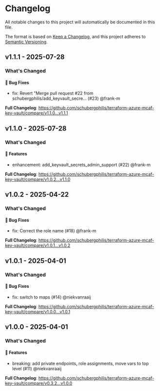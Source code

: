 # Changelog

All notable changes to this project will automatically be documented in this file.

The format is based on [Keep a Changelog](https://keepachangelog.com/en/1.0.0/), and this project adheres to [Semantic Versioning](https://semver.org/spec/v2.0.0.html).

## v1.1.1 - 2025-07-28

### What's Changed

#### 🐛 Bug Fixes

* fix: Revert "Merge pull request #22 from schubergphilis/add_keyvault_secre… (#23) @frank-m

**Full Changelog**: https://github.com/schubergphilis/terraform-azure-mcaf-key-vault/compare/v1.1.0...v1.1.1

## v1.1.0 - 2025-07-28

### What's Changed

#### 🚀 Features

* enhancement: add_keyvault_secrets_admin_support (#22) @frank-m

**Full Changelog**: https://github.com/schubergphilis/terraform-azure-mcaf-key-vault/compare/v1.0.2...v1.1.0

## v1.0.2 - 2025-04-22

### What's Changed

#### 🐛 Bug Fixes

* fix: Correct the role name (#18) @frank-m

**Full Changelog**: https://github.com/schubergphilis/terraform-azure-mcaf-key-vault/compare/v1.0.1...v1.0.2

## v1.0.1 - 2025-04-01

### What's Changed

#### 🐛 Bug Fixes

* fix: switch to maps (#14) @niekvanraaij

**Full Changelog**: https://github.com/schubergphilis/terraform-azure-mcaf-key-vault/compare/v1.0.0...v1.0.1

## v1.0.0 - 2025-04-01

### What's Changed

#### 🚀 Features

* breaking: add private endpoints, role assignments, move vars to top level (#11) @niekvanraaij

**Full Changelog**: https://github.com/schubergphilis/terraform-azure-mcaf-key-vault/compare/v0.3.2...v1.0.0
